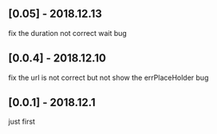 ## [0.05] - 2018.12.13

fix the duration not correct wait bug

## [0.0.4] - 2018.12.10

fix the url is not correct but not show the errPlaceHolder bug

## [0.0.1] - 2018.12.1

just first
